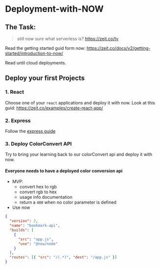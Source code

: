 # Deployment-with-NOW

## The Task:
> still now sure what serverless is? https://zeit.co/tv

Read the getting started guid form now:
https://zeit.co/docs/v2/getting-started/introduction-to-now/

Read until cloud deployments.

## Deploy your first Projects

### 1. React

Choose one of your `react` applications and deploy it with now.
Look at this guid: https://zeit.co/examples/create-react-app/

### 2. Express

Follow the [express guide](https://zeit.co/examples/express/)

### 3. Deploy ColorConvert API

Try to bring your learning back to our colorConvert api and deploy it with now.

#### Everyone needs to have a deployed color conversion api

- MVP:
  - convert hex to rgb
  - convert rgb to hex
  - usage info documentation
  - return a `400` when no color parameter is defined
- Use now

```json
{
  "version": 2,
  "name": "bookmark-api",
  "builds": [
    {
      "src": "app.js",
      "use": "@now/node"
    }
  ],
  "routes": [{ "src": "/(.*)", "dest": "/app.js" }]
}
```
